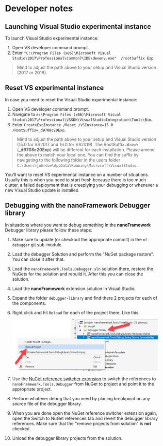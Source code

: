 # Developer notes

## Launching  Visual Studio experimental instance

To launch Visual Studio experimental instance:

1. Open VS developer command prompt.
2. Enter `"C:\Program Files (x86)\Microsoft Visual Studio\2017\Professional\Common7\IDE\devenv.exe"  /rootSuffix Exp`

> Mind to adjust the path above to your setup and Visual Studio version (2017 or 2019).

## Reset VS experimental instance

In case you need to reset the Visual Studio experimental instance:

1. Open VS developer command prompt.
2. Navigate to `e:\Program Files (x86)\Microsoft Visual Studio\2017\Professional\VSSDK\VisualStudioIntegration\Tools\Bin`.
3. Enter `CreateExpInstance /Reset /VSInstance=15.0 /RootSuffix=_d9708c20Exp`.

> Mind to adjust the path above to your setup and Visual Studio version (15.0 for VS2017 and 16.0 for VS2019).
> The RootSuffix above (**_d9708c20Exp**) will be different for each installation. Please amend the above to match your local one. You can find the suffix by navigating to the following folder in the users folder `C:\Users\johndoe\AppData\Roaming\Microsoft\VisualStudio`.

You'll want to reset VS experimental instance on a number of situations. Usually this is when you need to start fresh because there is too much clutter, a failed deployment that is creeplying your debugging or whenever a new Visual Studio update is installed.

## Debugging with the **nanoFramework** Debugger library

In situations where you want to debug something in the **nanoFramework** Debugger library please follow these steps:

1. Make sure to update (or checkout the appropriate commit) in the `nf-debugger` git sub-module.
1. Load the debugger Solution and perform the "NuGet package restore". You can close it after that.
1. Load the `nanoFramework.Tools.Debugger.sln` solution there, restore the NuGets for the solution and rebuild it. After this you can close the solution.
1. Load the **nanoFramework** extension solution in Visual Studio.
1. Expand the folder `debugger-library` and find there 2 projects for each of the components.
1. Right click and hit `Reload` for each of the project there. Like this.

    ![](images/reloading-debugger-projects.png)

6. Use the [NuGet reference switcher extension](https://marketplace.visualstudio.com/items?itemName=RicoSuter.NuGetReferenceSwitcherforVisualStudio2017) to switch the references to `nanoFramework.Tools.Debugger` from NuGet to project and point it to the appropriate project.
1. Perform whatever debug that you need by placing breakpoint on any source file of the debugger library.
1. When you are done open the NuGet reference switcher extension again, open the Switch to NuGet references tab and revert the debugger library references. Make sure that the "remove projects from solution" is **not** checked.
1. Unload the debugger library projects from the solution.
